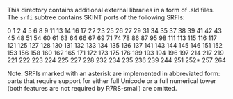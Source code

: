 This directory contains additional external libraries in a form of .sld files. The `srfi` subtree contains SKINT ports of the following SRFIs:

0
1
2
4
5
6
8
9
11
13
14
16
17
22
23
25
26
27
29
31
34
35
37
38
39
41
42
43
45
48
51
54
60
61
63
64
66
67
69
71
74
78
86
87
95
98
111
113
115
116
117
121
125
127
128
130
131
132
133
134
135
136
137
141
143
144
145
146
151
152
153
156
158
160
162
165
171
172
173
175
176
189
193
194
196
197
214
217
219
221
222
223
224
225
227
228
232
234
235
236
239
244
251
252*
257
264

Note: SRFIs marked with an asterisk are implemented in abbreviated form: parts that require support for either full Unicode or a full numerical
tower (both features are not required by R7RS-small) are omitted.
